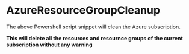 # AzureResourceGroupCleanup

The above Powershell script snippet will clean the Azure subscription.

**This will delete all the resources and resournce groups of the current subscription without any warning**

